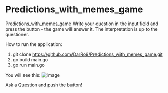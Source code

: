 # Predictions_with_memes_game
Predictions_with_memes_game Write your question in the input field and press the button - the game will answer it. The interpretation is up to the questioner.

How to run the application:
1. git clone https://github.com/DarRo9/Predictions_with_memes_game.git
2. go build main.go
3. go run main.go

You will see this:
![image](https://github.com/DarRo9/Predictions_with_memes_game/assets/124833469/13d0863c-8c89-4164-b72c-52fb4720f7e3)

Ask a Question and push the button!

